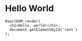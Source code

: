 # Hello World

```JS
ReactDOM.render(
  <h1>Hello, world!</h1>,
  document.getElementById('root')
);
```

